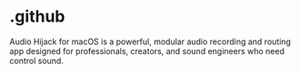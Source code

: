 # .github
Audio Hijack for macOS is a powerful, modular audio recording and routing app designed for professionals, creators, and sound engineers who need control sound.
